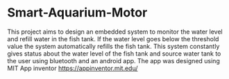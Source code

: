 # Smart-Aquarium-Motor

This project aims to design an embedded system to monitor the water level and refill water in the fish tank. 
If the water level goes below the threshold value the system automatically refills the fish tank. This system 
constantly gives status about the water level of the fish tank and source water tank to the user using bluetooth 
and an android app. The app was designed using MIT App inventor https://appinventor.mit.edu/
